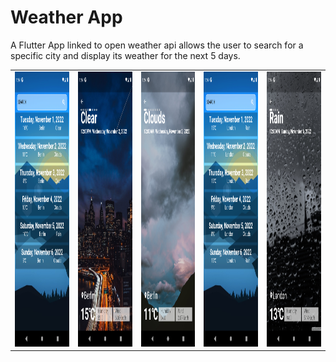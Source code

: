 # Weather App
A Flutter App linked to open weather api allows the user to search for a specific city and display its weather for the next 5 days.


<table>
  <tr>
    <td><img src="/screen_shots/1.png" width=350 height=440></td>
    <td><img src="/screen_shots/2.png" width=350 height=440></td>
    <td><img src="/screen_shots/3.png" width=350 height=440></td>
    <td><img src="/screen_shots/4.png" width=350 height=440></td>
    <td><img src="/screen_shots/5.png" width=350 height=440></td>
  </tr>
</table>

